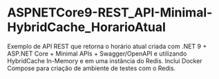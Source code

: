# ASPNETCore9-REST_API-Minimal-HybridCache_HorarioAtual
Exemplo de API REST que retorna o horário atual criada com .NET 9 + ASP.NET Core + Minimal APIs + Swagger/OpenAPI e utilizando HybridCache In-Memory e em uma instância do Redis. Inclui Docker Compose para criação de ambiente de testes com o Redis.
